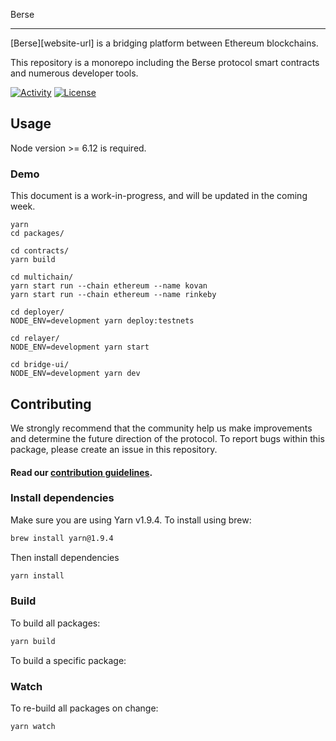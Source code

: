 Berse

---

[Berse][website-url] is a bridging platform between Ethereum blockchains.

This repository is a monorepo including the Berse protocol smart contracts and numerous developer tools.

[![Activity](https://img.shields.io/github/last-commit/berse-io/monorepo.svg)](https://github.com/berse-io)
[![License](https://img.shields.io/badge/License-Apache%202.0-blue.svg)](https://opensource.org/licenses/Apache-2.0)

## Usage

Node version >= 6.12 is required.

### Demo

This document is a work-in-progress, and will be updated in the coming week.

```
yarn
cd packages/

cd contracts/
yarn build

cd multichain/
yarn start run --chain ethereum --name kovan
yarn start run --chain ethereum --name rinkeby

cd deployer/
NODE_ENV=development yarn deploy:testnets

cd relayer/
NODE_ENV=development yarn start

cd bridge-ui/
NODE_ENV=development yarn dev
```

## Contributing

We strongly recommend that the community help us make improvements and determine the future direction of the protocol. To report bugs within this package, please create an issue in this repository.

#### Read our [contribution guidelines](./CONTRIBUTING.md).

### Install dependencies

Make sure you are using Yarn v1.9.4. To install using brew:

```bash
brew install yarn@1.9.4
```

Then install dependencies

```bash
yarn install
```

### Build

To build all packages:

```bash
yarn build
```

To build a specific package:

### Watch

To re-build all packages on change:

```bash
yarn watch
```